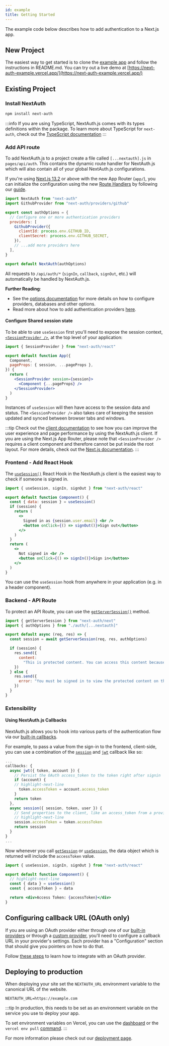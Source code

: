 ```yaml
---
id: example
title: Getting Started
---
```


The example code below describes how to add authentication to a Next.js app.

## New Project

The easiest way to get started is to clone the [example app](https://github.com/nextauthjs/next-auth-example) and follow the instructions in README.md. You can try out a live demo at [https://next-auth-example.vercel.app/](https://next-auth-example.vercel.app/)

## Existing Project

### Install NextAuth

```bash npm2yarn2pnpm
npm install next-auth
```

:::info
If you are using TypeScript, NextAuth.js comes with its types definitions within the package. To learn more about TypeScript for `next-auth`, check out the [TypeScript documentation](/getting-started/typescript)
:::


### Add API route

To add NextAuth.js to a project create a file called `[...nextauth].js` in `pages/api/auth`. This contains the dynamic route handler for NextAuth.js which will also contain all of your global NextAuth.js configurations.

If you're using [Next.js 13.2](https://nextjs.org/blog/next-13-2#custom-route-handlers) or above with the new App Router (`app/`), you can initialize the configuration using the new [Route Handlers](https://nextjs.org/docs/app/building-your-application/routing/router-handlers) by following our [guide](https://next-auth.js.org/configuration/initialization#route-handlers-app).

```javascript title="pages/api/auth/[...nextauth].js" showLineNumbers
import NextAuth from "next-auth"
import GithubProvider from "next-auth/providers/github"

export const authOptions = {
  // Configure one or more authentication providers
  providers: [
    GithubProvider({
      clientId: process.env.GITHUB_ID,
      clientSecret: process.env.GITHUB_SECRET,
    }),
    // ...add more providers here
  ],
}

export default NextAuth(authOptions)
```

All requests to `/api/auth/*` (`signIn`, `callback`, `signOut`, etc.) will automatically be handled by NextAuth.js.

**Further Reading**:

- See the [options documentation](/configuration/options) for more details on how to configure providers, databases and other options.
- Read more about how to add authentication providers [here](/providers).

#### Configure Shared session state

To be able to use `useSession` first you'll need to expose the session context, [`<SessionProvider />`](/getting-started/client#sessionprovider), at the top level of your application:

```jsx title="pages/_app.jsx" showLineNumbers
import { SessionProvider } from "next-auth/react"

export default function App({
  Component,
  pageProps: { session, ...pageProps },
}) {
  return (
    <SessionProvider session={session}>
      <Component {...pageProps} />
    </SessionProvider>
  )
}
```

Instances of `useSession` will then have access to the session data and status. The `<SessionProvider />` also takes care of keeping the session updated and synced between browser tabs and windows.

:::tip
Check out the [client documentation](/getting-started/client) to see how you can improve the user experience and page performance by using the NextAuth.js client.
If you are using the Next.js App Router, please note that `<SessionProvider />` requires a client component and therefore cannot be put inside the root layout. For more details, check out the [Next.js documentation](https://nextjs.org/docs/app/building-your-application/routing/pages-and-layouts).
:::

### Frontend - Add React Hook

The [`useSession()`](/getting-started/client#usesession) React Hook in the NextAuth.js client is the easiest way to check if someone is signed in.

```jsx title="components/login-btn.jsx" showLineNumbers
import { useSession, signIn, signOut } from "next-auth/react"

export default function Component() {
  const { data: session } = useSession()
  if (session) {
    return (
      <>
        Signed in as {session.user.email} <br />
        <button onClick={() => signOut()}>Sign out</button>
      </>
    )
  }
  return (
    <>
      Not signed in <br />
      <button onClick={() => signIn()}>Sign in</button>
    </>
  )
}
```

You can use the `useSession` hook from anywhere in your application (e.g. in a header component).

### Backend - API Route

To protect an API Route, you can use the [`getServerSession()`](/configuration/nextjs#unstable_getserversession) method.

```javascript title="pages/api/restricted.js" showLineNumbers
import { getServerSession } from "next-auth/next"
import { authOptions } from "./auth/[...nextauth]"

export default async (req, res) => {
  const session = await getServerSession(req, res, authOptions)

  if (session) {
    res.send({
      content:
        "This is protected content. You can access this content because you are signed in.",
    })
  } else {
    res.send({
      error: "You must be signed in to view the protected content on this page.",
    })
  }
}
```

### Extensibility

#### Using NextAuth.js Callbacks

NextAuth.js allows you to hook into various parts of the authentication flow via our [built-in callbacks](/configuration/callbacks).

For example, to pass a value from the sign-in to the frontend, client-side, you can use a combination of the [`session`](/configuration/callbacks#session-callback) and [`jwt`](/configuration/callbacks#jwt-callback) callback like so:

```javascript title="pages/api/auth/[...nextauth].js"
...
callbacks: {
  async jwt({ token, account }) {
    // Persist the OAuth access_token to the token right after signin
    if (account) {
    // highlight-next-line
      token.accessToken = account.access_token
    }
    return token
  },
  async session({ session, token, user }) {
    // Send properties to the client, like an access_token from a provider.
    // highlight-next-line
    session.accessToken = token.accessToken
    return session
  }
}
...
```

Now whenever you call [`getSession`](/getting-started/client#getsession) or [`useSession`](/getting-started/client#usesession), the data object which is returned will include the `accessToken` value.

```jsx title="components/accessToken.jsx" showLineNumbers
import { useSession, signIn, signOut } from "next-auth/react"

export default function Component() {
  // highlight-next-line
  const { data } = useSession()
  const { accessToken } = data

  return <div>Access Token: {accessToken}</div>
}
```

## Configuring callback URL (OAuth only)

If you are using an OAuth provider either through one of our [built-in providers](/configuration/providers/oauth)
or through a [custom provider](/configuration/providers/oauth#using-a-custom-provider), you'll need to configure
a callback URL in your provider's settings. Each provider has a "Configuration" section that should give you pointers on how to do that.

Follow [these steps](/configuration/providers/oauth#how-to) to learn how to integrate with an OAuth provider.

## Deploying to production

When deploying your site set the `NEXTAUTH_URL` environment variable to the canonical URL of the website.

```
NEXTAUTH_URL=https://example.com
```

:::tip
In production, this needs to be set as an environment variable on the service you use to deploy your app.

To set environment variables on Vercel, you can use the [dashboard](https://vercel.com/dashboard) or the `vercel env pull` [command](https://vercel.com/docs/build-step#development-environment-variables).
:::

For more information please check out our [deployment page](/deployment).